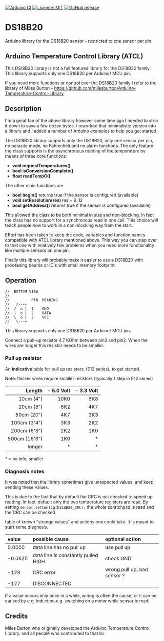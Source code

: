 
[![Arduino CI](https://github.com/RobTillaart/DS18B20/workflows/Arduino%20CI/badge.svg)](https://github.com/marketplace/actions/arduino_ci)
[![License: MIT](https://img.shields.io/badge/license-MIT-green.svg)](https://github.com/RobTillaart/DS18B20/blob/master/LICENSE)
[![GitHub release](https://img.shields.io/github/release/RobTillaart/DS18B20.svg?maxAge=3600)](https://github.com/RobTillaart/DS18B20/releases)

# DS18B20

Arduino library for the DS18B20 sensor - restricted to one sensor per pin.


## Arduino Temperature Control Library (ATCL)

This DS18B20 library is not a full featured library for the DS18B20 family.
This library supports only one DS18B20 per Arduino/ MCU pin.

If you need more functions or control over the DS18B20 family I refer to the library
of Miles Burton - https://github.com/milesburton/Arduino-Temperature-Control-Library


## Description

I'm a great fan of the above library however some time ago I needed to strip it down 
to save a few dozen bytes. I reworked that minimalistic version into a library and I 
added a number of Arduino examples to help you get started. 

The DS18B20 library supports only the DS18B20, only one sensor per pin, no parasite 
mode, no Fahrenheit and no alarm functions. The only feature the class supports is 
the asynchronous reading of the temperature by means of three core functions:

- **void requestTemperatures()**
- **bool isConversionComplete()**
- **float readTempC()**

The other main functions are
- **bool begin()** returns true if the sensor is configured (available)
- **void setResolution(res)** res = 9..12
- **bool getAddress()** returns true if the sensor is configured (available)

This allowed the class to be both minimal in size and non-blocking. In fact the class
has no support for a synchronous read in one call. This choice will teach people
how to work in a non-blocking way from the start.

Effort has been taken to keep the code, variables and function names compatible with 
ATCL library mentioned above. This way you can step over to that one with relatively
few problems when you need more functionality like multiple sensors on one pin.

Finally this library will probably make it easier to use a DS18B20 with processing 
boards or IC's with small memory footprint.


## Operation

```
//  BOTTOM VIEW
//
//          PIN  MEANING
//   /---+
//  /  o |  1    GND
//  |  o |  2    DATA
//  \  o |  3    VCC
//   \---+
```
	
This library supports only one DS18B20 per Arduino/ MCU pin.

Connect a pull-up resistor 4.7 KOhm between pin3 and pin2. When the wires are longer 
this resistor needs to be smaller. 


### Pull up resistor

An **indicative** table for pull up resistors, (E12 series), to get started.

Note: thicker wires require smaller resistors (typically 1 step in E12 series) 


| Length        | - 5.0 Volt  | - 3.3 Volt |
|--------------:|------------:|----------:|
| 10cm (4")     | 10K0  | 6K8 |
| 20cm (8")     |  8K2  | 4K7 |
| 50cm (20")    |  4K7  | 3K3 | 
| 100cm (3'4")  |  3K3  | 2K2 | 
| 200cm (6'8")  |  2K2  | 1K0 | 
| 500cm (16'8") |  1K0  | \*  |  
| longer        |    *  | \*  |

\* = no info, smaller 


### Diagnosis notes

It was noted that the library sometimes give unexpected values, and keep 
sending these values.

This is due to the fact that by default the CRC is not checked to speed up reading. 
In fact, default only the two temperature registers are read.
By setting ```sensor.setConfig(DS18B20_CRC);``` the whole scratchpad is read
and the CRC can be checked. 


table of known "strange values" and actions one could take.
It is meant to start some diagnosis.

| value   | possible cause | optional action |
|:--------|:---------------|:----------------|
|  0.0000 | data line has no pull up            | use pull up |
| -0.0625 | data line is constantly pulled HIGH | check GND   |
| -128    | CRC error      | wrong pull up, bad sensor ? | 
| -127    | DISCONNECTED   | 

If a value occurs only once in a while, wiring is often the cause, 
or it can be caused by e.g. induction e.g. switching on a motor while 
sensor is read.


## Credits

Miles Burton who originally developed the Arduino Temperature Control Library.
and all people who contributed to that lib.


